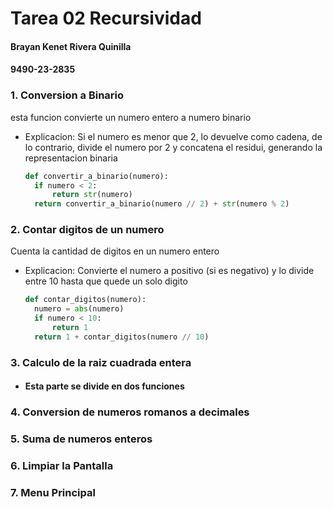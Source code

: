# Tarea 02 Recursividad
#### Brayan Kenet Rivera Quinilla
#### 9490-23-2835

### 1. Conversion a Binario
esta funcion convierte un numero entero a numero binario
- Explicacion:
  Si el numero es menor que 2, lo devuelve como cadena, de lo contrario, divide el numero por 2 y concatena el residui, generando la representacion binaria
  ```Python
  def convertir_a_binario(numero):
    if numero < 2:
        return str(numero)
    return convertir_a_binario(numero // 2) + str(numero % 2)
  ```
### 2. Contar digitos de un numero
Cuenta la cantidad de digitos en un numero entero
- Explicacion:
  Convierte el numero a positivo (si es negativo) y lo divide entre 10 hasta que quede un solo digito
  ```Python
  def contar_digitos(numero):
    numero = abs(numero)
    if numero < 10:
        return 1
    return 1 + contar_digitos(numero // 10)
  ```
### 3. Calculo de la raiz cuadrada entera
- #### Esta parte se divide en dos funciones 
### 4. Conversion de numeros romanos a decimales
### 5. Suma de numeros enteros
### 6. Limpiar la Pantalla
### 7. Menu Principal
